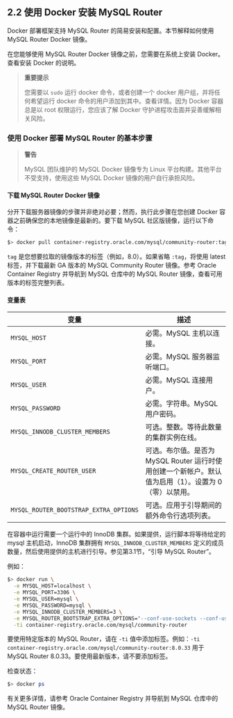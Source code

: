 ## 2.2 使用 Docker 安装 MySQL Router

Docker 部署框架支持 MySQL Router 的简易安装和配置。本节解释如何使用 MySQL Router Docker 镜像。

在您能够使用 MySQL Router Docker 镜像之前，您需要在系统上安装 Docker。查看安装 Docker 的说明。

> **重要提示**
>
> 您需要以 `sudo` 运行 docker 命令，或者创建一个 docker 用户组，并将任何希望运行 docker 命令的用户添加到其中。查看详情。因为 Docker 容器总是以 root 权限运行，您应该了解 Docker 守护进程攻击面并妥善缓解相关风险。

### 使用 Docker 部署 MySQL Router 的基本步骤

> **警告**
>
> MySQL 团队维护的 MySQL Docker 镜像专为 Linux 平台构建。其他平台不受支持，使用这些 MySQL Docker 镜像的用户自行承担风险。

#### 下载 MySQL Router Docker 镜像

分开下载服务器镜像的步骤并非绝对必要；然而，执行此步骤在您创建 Docker 容器之前确保您的本地镜像是最新的。要下载 MySQL 社区版镜像，运行以下命令：

```bash
$> docker pull container-registry.oracle.com/mysql/community-router:tag
```

`tag` 是您想要拉取的镜像版本的标签（例如，8.0）。如果省略 `:tag`，将使用 latest 标签，并下载最新 GA 版本的 MySQL Community Router 镜像。参考 Oracle Container Registry 并导航到 MySQL 仓库中的 MySQL Router 镜像，查看可用版本的标签完整列表。

#### 变量表

| 变量                                   | 描述                                                         |
| -------------------------------------- | ------------------------------------------------------------ |
| `MYSQL_HOST`                           | 必需。MySQL 主机以连接。                                     |
| `MYSQL_PORT`                           | 必需。MySQL 服务器监听端口。                                 |
| `MYSQL_USER`                           | 必需。MySQL 连接用户。                                       |
| `MYSQL_PASSWORD`                       | 必需。字符串。MySQL 用户密码。                               |
| `MYSQL_INNODB_CLUSTER_MEMBERS`         | 可选。整数。等待此数量的集群实例在线。                       |
| `MYSQL_CREATE_ROUTER_USER`             | 可选。布尔值。是否为 MySQL Router 运行时使用创建一个新帐户。默认值为启用（1）。设置为 0（零）以禁用。 |
| `MYSQL_ROUTER_BOOTSTRAP_EXTRA_OPTIONS` | 可选。应用于引导期间的额外命令行选项列表。                   |

在容器中运行需要一个运行中的 InnoDB 集群。如果提供，运行脚本将等待给定的 mysql 主机启动，InnoDB 集群拥有 `MYSQL_INNODB_CLUSTER_MEMBERS` 定义的成员数量，然后使用提供的主机进行引导。参见第3.1节，“引导 MySQL Router”。

例如：

```bash
$> docker run \
  -e MYSQL_HOST=localhost \
  -e MYSQL_PORT=3306 \
  -e MYSQL_USER=mysql \
  -e MYSQL_PASSWORD=mysql \
  -e MYSQL_INNODB_CLUSTER_MEMBERS=3 \
  -e MYSQL_ROUTER_BOOTSTRAP_EXTRA_OPTIONS="--conf-use-sockets --conf-use-gr-notifications" \
  -ti container-registry.oracle.com/mysql/community-router
```

要使用特定版本的 MySQL Router，请在 `-ti` 值中添加标签。例如：`-ti container-registry.oracle.com/mysql/community-router:8.0.33` 用于 MySQL Router 8.0.33。要使用最新版本，请不要添加标签。

检查状态：

```bash
$> docker ps
```

有关更多详情，请参考 Oracle Container Registry 并导航到 MySQL 仓库中的 MySQL Router 镜像。